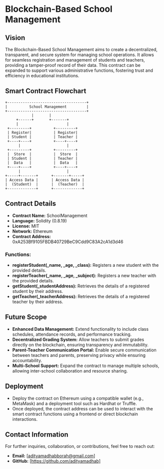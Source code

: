 # Blockchain-Based School Management

## Vision

The Blockchain-Based School Management aims to create a decentralized, transparent, and secure system for managing school operations. It allows for seamless registration and management of students and teachers, providing a tamper-proof record of their data. This contract can be expanded to support various administrative functions, fostering trust and efficiency in educational institutions.

## Smart Contract Flowchart

```plaintext
+------------------------------------+
|          School Management         |
+------------------------------------+
            |       |               
     +------+       +-------+       
     |                      |       
 +---------+          +---------+   
 | Register|          | Register|   
 | Student |          | Teacher |   
 +----+----+          +----+----+   
      |                     |       
 +---------+          +---------+   
 |  Store  |          |  Store  |   
 | Student |          | Teacher |   
 |  Data   |          |  Data   |   
 +----+----+          +----+----+   
      |                     |       
+-----+-------+      +-------+-----+
| Access Data |      | Access Data |
|  (Student)  |      |  (Teacher)  |
+-------------+      +-------------+
```

## Contract Details

- **Contract Name:** SchoolManagement
- **Language:** Solidity (0.8.19)
- **License:** MIT
- **Network:** Ethereum
- **Contract Address:** 0xA253Bf9105FBDB40729BeC9Cdd9C83A2cA1d3d46

### Functions:

- **registerStudent(_name, _age, _class):** Registers a new student with the provided details.
- **registerTeacher(_name, _age, _subject):** Registers a new teacher with the provided details.
- **getStudent(_studentAddress):** Retrieves the details of a registered student by their address.
- **getTeacher(_teacherAddress):** Retrieves the details of a registered teacher by their address.

## Future Scope

- **Enhanced Data Management:** Extend functionality to include class schedules, attendance records, and performance tracking.
- **Decentralized Grading System:** Allow teachers to submit grades directly on the blockchain, ensuring transparency and immutability.
- **Parent-Teacher Communication Portal:** Enable secure communication between teachers and parents, preserving privacy while ensuring accountability.
- **Multi-School Support:** Expand the contract to manage multiple schools, allowing inter-school collaboration and resource sharing.

## Deployment

- Deploy the contract on Ethereum using a compatible wallet (e.g., MetaMask) and a deployment tool such as Hardhat or Truffle.
- Once deployed, the contract address can be used to interact with the smart contract functions using a frontend or direct blockchain interactions.

## Contact Information

For further inquiries, collaboration, or contributions, feel free to reach out:

- **Email:** [adityamadhabborah@gmail.com]
- **GitHub:** [https://github.com/adityamadhab]
